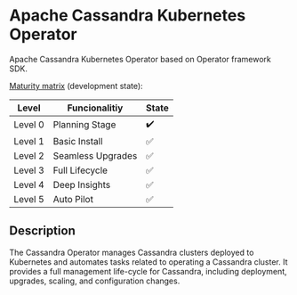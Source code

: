 # Apache Cassandra Kubernetes Operator

Apache Cassandra Kubernetes Operator based on Operator framework SDK.

[Maturity matrix](https://operatorframework.io/operator-capabilities/) (development state):

| Level | Funcionalitiy |  State |
|-------|---------------|-------------------|
| Level 0 | Planning Stage    | :heavy_check_mark: |
| Level 1 | Basic Install     | :white_check_mark: |
| Level 2 | Seamless Upgrades | :white_check_mark: |
| Level 3 | Full Lifecycle    | :white_check_mark: |
| Level 4 | Deep Insights     | :white_check_mark: |
| Level 5 | Auto Pilot        | :white_check_mark: |

## Description
The Cassandra Operator manages Cassandra clusters deployed to Kubernetes 
and automates tasks related to operating a Cassandra cluster. It provides 
a full management life-cycle for Cassandra, including deployment, upgrades, 
scaling, and configuration changes.


